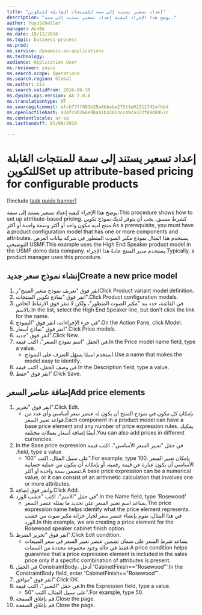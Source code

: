 ```yaml
--- 
title: "إعداد تسعير يستند إلى سمة للمنتجات القابلة للتكوين"
description: "يوضح هذا الإجراء كيفية إعداد تسعير يستند إلى سمة."
author: YuyuScheller
manager: AnnBe
ms.date: 10/12/2016
ms.topic: business-process
ms.prod: 
ms.service: dynamics-ax-applications
ms.technology: 
audience: Application User
ms.reviewer: yuyus
ms.search.scope: Operations
ms.search.region: Global
ms.author: bis
ms.search.validFrom: 2016-06-30
ms.dyn365.ops.version: AX 7.0.0
ms.translationtype: HT
ms.sourcegitcommit: efcb77ff883b29a4bbaba27551e02311742afbbd
ms.openlocfilehash: a3afc9b268e9bab1b33013cc49ca372f89d8957c
ms.contentlocale: ar-sa
ms.lasthandoff: 05/08/2018

---
```

# <a name="set-up-attribute-based-pricing-for-configurable-products"></a><span data-ttu-id="e500e-103">إعداد تسعير يستند إلى سمة للمنتجات القابلة للتكوين</span><span class="sxs-lookup"><span data-stu-id="e500e-103">Set up attribute-based pricing for configurable products</span></span>

[!include [task guide banner](../../includes/task-guide-banner.md)]

<span data-ttu-id="e500e-104">يوضح هذا الإجراء كيفية إعداد تسعير يستند إلى سمة.</span><span class="sxs-lookup"><span data-stu-id="e500e-104">This procedure shows how to set up attribute-based pricing.</span></span> <span data-ttu-id="e500e-105">كشرط مسبق، يجب أن يتوفر لديك نموذج تكوين منتج لديه مكون واحد أو أكثر وسمة واحدة أو أكثر.</span><span class="sxs-lookup"><span data-stu-id="e500e-105">As a prerequisite, you must have a product configuration model that has one or more components and attributes.</span></span> <span data-ttu-id="e500e-106">يستخدم هذا المثال نموذج مكبر الصوت المتطور في شركة بيانات العرض التوضيحي USMF.</span><span class="sxs-lookup"><span data-stu-id="e500e-106">This example uses the High End Speaker product model in the USMF demo data company.</span></span> <span data-ttu-id="e500e-107">يستخدم مدير المنتج عادةً هذا الإجراء.</span><span class="sxs-lookup"><span data-stu-id="e500e-107">Typically, a product manager uses this procedure.</span></span>


## <a name="create-a-new-price-model"></a><span data-ttu-id="e500e-108">إنشاء نموذج سعر جديد</span><span class="sxs-lookup"><span data-stu-id="e500e-108">Create a new price model</span></span>
1. <span data-ttu-id="e500e-109">انقر فوق "تعريف نموذج متغير المنتج"ز</span><span class="sxs-lookup"><span data-stu-id="e500e-109">Click Product variant model definition.</span></span>
2. <span data-ttu-id="e500e-110">انقر فوق "نماذج تكوين المنتجات".</span><span class="sxs-lookup"><span data-stu-id="e500e-110">Click Product configuration models.</span></span>
3. <span data-ttu-id="e500e-111">في القائمة، حدد بند "مكبر الصوت المتطور"، ولكن لا تنقر فوق الارتباط الخاص بالاسم.</span><span class="sxs-lookup"><span data-stu-id="e500e-111">In the list, select the High End Speaker line, but don’t click the link for the name.</span></span>
4. <span data-ttu-id="e500e-112">في جزء الإجراءات، انقر فوق "النموذج".</span><span class="sxs-lookup"><span data-stu-id="e500e-112">On the Action Pane, click Model.</span></span>
5. <span data-ttu-id="e500e-113">انقر فوق "نماذج أسعار".</span><span class="sxs-lookup"><span data-stu-id="e500e-113">Click Price models.</span></span>
6. <span data-ttu-id="e500e-114">انقر فوق "جديد".</span><span class="sxs-lookup"><span data-stu-id="e500e-114">Click New.</span></span>
7. <span data-ttu-id="e500e-115">في الحقل "اسم نموذج السعر"، اكتب قيمة.</span><span class="sxs-lookup"><span data-stu-id="e500e-115">In the Price model name field, type a value.</span></span>
    * <span data-ttu-id="e500e-116">استخدم اسمًا يسهّل التعرف على النموذج.</span><span class="sxs-lookup"><span data-stu-id="e500e-116">Use a name that makes the model easy to identify.</span></span>  
8. <span data-ttu-id="e500e-117">في وصف الحقل، اكتب قيمة.</span><span class="sxs-lookup"><span data-stu-id="e500e-117">In the Description field, type a value.</span></span>
9. <span data-ttu-id="e500e-118">انقر فوق "حفظ".</span><span class="sxs-lookup"><span data-stu-id="e500e-118">Click Save.</span></span>

## <a name="add-price-elements"></a><span data-ttu-id="e500e-119">إضافة عناصر السعر</span><span class="sxs-lookup"><span data-stu-id="e500e-119">Add price elements</span></span>
1. <span data-ttu-id="e500e-120">انقر فوق "تحرير".</span><span class="sxs-lookup"><span data-stu-id="e500e-120">Click Edit.</span></span>
    * <span data-ttu-id="e500e-121">بإمكان كل مكون في نموذج المنتج أن يكون له عنصر سعر أساسي وأي عدد من قواعد تعبير السعر.</span><span class="sxs-lookup"><span data-stu-id="e500e-121">Each component in a product model can have a base price element and any number of price expression rules.</span></span> <span data-ttu-id="e500e-122">يمكنك أيضًا إضافة أسعار بعملات مختلفة.</span><span class="sxs-lookup"><span data-stu-id="e500e-122">You can also add prices in different currencies.</span></span>  
2. <span data-ttu-id="e500e-123">في حقل "‏‫تعبير السعر الأساسي"، اكتب قيمة.</span><span class="sxs-lookup"><span data-stu-id="e500e-123">In the Base price expression field, type a value.</span></span>
    * <span data-ttu-id="e500e-124">على سبيل المثال، اكتب "100".</span><span class="sxs-lookup"><span data-stu-id="e500e-124">For example, type 100.</span></span>   <span data-ttu-id="e500e-125">بإمكان تعبير السعر الأساسي أن يكون عبارة عن قيمة رقمية، أو بإمكانه أن يتكون من عملية حسابية تتضمن سمة واحدة أو أكثر.</span><span class="sxs-lookup"><span data-stu-id="e500e-125">A base price expression can be a numerical value, or it can consist of an arithmetic calculation that involves one or more attributes.</span></span>  
3. <span data-ttu-id="e500e-126">وانقر فوق إضافة.</span><span class="sxs-lookup"><span data-stu-id="e500e-126">Click Add.</span></span>
4. <span data-ttu-id="e500e-127">في حقل "الاسم"، اكتب "خشب الورد".</span><span class="sxs-lookup"><span data-stu-id="e500e-127">In the Name field, type ‘Rosewood’.</span></span>
    * <span data-ttu-id="e500e-128">يساعد اسم تعبير السعر على تحديد ما يمثله عنصر السعر.</span><span class="sxs-lookup"><span data-stu-id="e500e-128">The price expression name helps identify what the price element represents.</span></span> <span data-ttu-id="e500e-129">في هذا المثال، نقوم بإنشاء عنصر سعر لخيار خزانة مكبر صوت من خشب الورد.</span><span class="sxs-lookup"><span data-stu-id="e500e-129">In this example, we are creating a price element for the Rosewood speaker cabinet finish option.</span></span>  
5. <span data-ttu-id="e500e-130">انقر فوق "تحرير الشرط".</span><span class="sxs-lookup"><span data-stu-id="e500e-130">Click Edit condition.</span></span>
    * <span data-ttu-id="e500e-131">يساعد شرط السعر على ضمان تضمين عنصر تعبير السعر في سعر المبيعات فقط في حالة وجود مجموعة محددة من السمات.</span><span class="sxs-lookup"><span data-stu-id="e500e-131">A price condition helps guarantee that a price expression element is included in the sales price only if a specific combination of attributes is present.</span></span>  
6. <span data-ttu-id="e500e-132">في الحقل ConstraintBody، أدخل 'CabinetFinish=="Rosewood"'.</span><span class="sxs-lookup"><span data-stu-id="e500e-132">In the ConstraintBody field, enter 'CabinetFinish=="Rosewood"'.</span></span>
7. <span data-ttu-id="e500e-133">انقر فوق "موافق".</span><span class="sxs-lookup"><span data-stu-id="e500e-133">Click OK.</span></span>
8. <span data-ttu-id="e500e-134">في حقل "التعبير"، اكتب قيمة.</span><span class="sxs-lookup"><span data-stu-id="e500e-134">In the Expression field, type a value.</span></span>
    * <span data-ttu-id="e500e-135">على سبيل المثال، اكتب "50".</span><span class="sxs-lookup"><span data-stu-id="e500e-135">For example, type 50.</span></span>  
9. <span data-ttu-id="e500e-136">قم بإغلاق الصفحة.</span><span class="sxs-lookup"><span data-stu-id="e500e-136">Close the page.</span></span>
10. <span data-ttu-id="e500e-137">قم بإغلاق الصفحة.</span><span class="sxs-lookup"><span data-stu-id="e500e-137">Close the page.</span></span>


